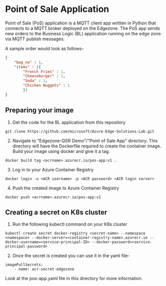 # Point of Sale Application

Point of Sale (PoS) application is a MQTT client app written in Python that connects to a MQTT broker deployed on the Edgezone. The PoS app sends new orders to the Business Logic (BL) application running on the edge zone via MQTT publish messages.

A sample order would look as follows-
```json
{
    "bag_no" : 1, 
    "items" : [{
        "French Fries" : 1, 
        "Cheeseburger" : 1, 
        "Soda" : 1, 
        "Chicken Nuggets" : 1
        }]
}
```

## Preparing your image
1. Get the code for the BL application from this repository

`git clone https://github.com/microsoft/Azure-Edge-Solutions-Lab.git`

2. Navigate to "Edgezone-QSR Demo"/"Point of Sale App" directory. This directory will have the Dockerfile required to create the container image. Build your image using docker and give it a tag.

`docker build tag <acrname>.azurecr.io/pos-app:v1 .`

3. Log in to your Azure Container Registry

`docker login -u <ACR username> -p <ACR password> <ACR login server>`

4. Push the created image to Azure Container Registry

`docker push <acrname>.azurecr.io/pos-app:v1`

## Creating a secret on K8s cluster

1. Run the following kubectl command on your K8s cluster

`kubectl create secret docker-registry <secret-name> --namespace <namespace> --docker-server=<container-registry-name>.azurecr.io --docker-username=<service-principal-ID> --docker-password=<service-principal-password>`

2. Once the secret is created you can use it in the yaml file-

```
imagePullSecrets:
    - name: acr-secret-edgezone
```
Look at the pos-app.yaml file in this directory for more information.
